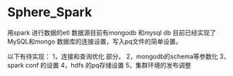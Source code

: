 # Sphere_Spark
用spark 进行数据的etl
数据源目前有mongodb 和mysql db
目前已经实现了MySQL和mongo 数据库的连接设置，写入pq文件的简单设置。

以下有待实现：
1，连接和查询优化 部分。
2，mongodb的schema等参数化
3，spark conf 的设置
4，hdfs 的pq存储设置
5，集群环境的发布调整